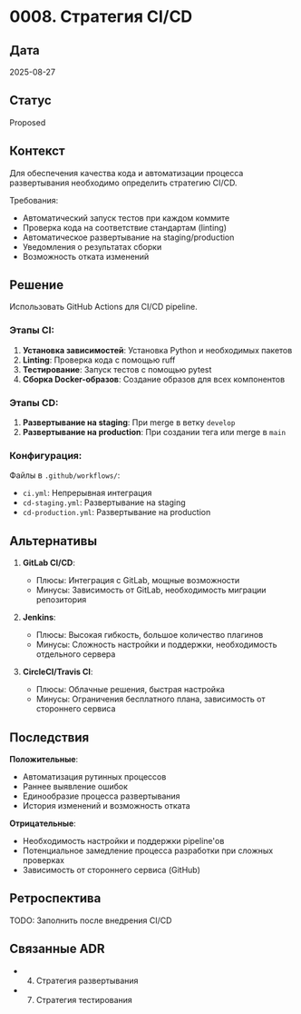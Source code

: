 # 0008. Стратегия CI/CD

## Дата
2025-08-27

## Статус
Proposed

## Контекст
Для обеспечения качества кода и автоматизации процесса развертывания необходимо определить стратегию CI/CD.

Требования:
- Автоматический запуск тестов при каждом коммите
- Проверка кода на соответствие стандартам (linting)
- Автоматическое развертывание на staging/production
- Уведомления о результатах сборки
- Возможность отката изменений

## Решение
Использовать GitHub Actions для CI/CD pipeline.

### Этапы CI:
1. **Установка зависимостей**: Установка Python и необходимых пакетов
2. **Linting**: Проверка кода с помощью ruff
3. **Тестирование**: Запуск тестов с помощью pytest
4. **Сборка Docker-образов**: Создание образов для всех компонентов

### Этапы CD:
1. **Развертывание на staging**: При merge в ветку `develop`
2. **Развертывание на production**: При создании тега или merge в `main`

### Конфигурация:
Файлы в `.github/workflows/`:
- `ci.yml`: Непрерывная интеграция
- `cd-staging.yml`: Развертывание на staging
- `cd-production.yml`: Развертывание на production

## Альтернативы
1. **GitLab CI/CD**:
   - Плюсы: Интеграция с GitLab, мощные возможности
   - Минусы: Зависимость от GitLab, необходимость миграции репозитория
   
2. **Jenkins**:
   - Плюсы: Высокая гибкость, большое количество плагинов
   - Минусы: Сложность настройки и поддержки, необходимость отдельного сервера
   
3. **CircleCI/Travis CI**:
   - Плюсы: Облачные решения, быстрая настройка
   - Минусы: Ограничения бесплатного плана, зависимость от стороннего сервиса

## Последствия
**Положительные**:
- Автоматизация рутинных процессов
- Раннее выявление ошибок
- Единообразие процесса развертывания
- История изменений и возможность отката

**Отрицательные**:
- Необходимость настройки и поддержки pipeline'ов
- Потенциальное замедление процесса разработки при сложных проверках
- Зависимость от стороннего сервиса (GitHub)

## Ретроспектива
TODO: Заполнить после внедрения CI/CD

## Связанные ADR
- 0004. Стратегия развертывания
- 0007. Стратегия тестирования